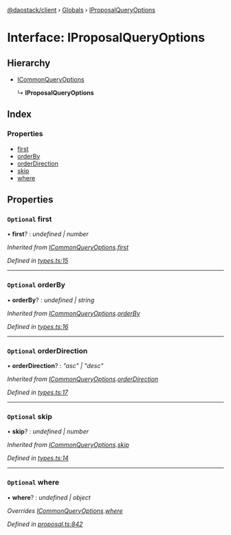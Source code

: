 [@daostack/client](../README.md) › [Globals](../globals.md) › [IProposalQueryOptions](iproposalqueryoptions.md)

# Interface: IProposalQueryOptions

## Hierarchy

* [ICommonQueryOptions](icommonqueryoptions.md)

  ↳ **IProposalQueryOptions**

## Index

### Properties

* [first](iproposalqueryoptions.md#optional-first)
* [orderBy](iproposalqueryoptions.md#optional-orderby)
* [orderDirection](iproposalqueryoptions.md#optional-orderdirection)
* [skip](iproposalqueryoptions.md#optional-skip)
* [where](iproposalqueryoptions.md#optional-where)

## Properties

### `Optional` first

• **first**? : *undefined | number*

*Inherited from [ICommonQueryOptions](icommonqueryoptions.md).[first](icommonqueryoptions.md#optional-first)*

*Defined in [types.ts:15](https://github.com/daostack/client/blob/e663b6a/src/types.ts#L15)*

___

### `Optional` orderBy

• **orderBy**? : *undefined | string*

*Inherited from [ICommonQueryOptions](icommonqueryoptions.md).[orderBy](icommonqueryoptions.md#optional-orderby)*

*Defined in [types.ts:16](https://github.com/daostack/client/blob/e663b6a/src/types.ts#L16)*

___

### `Optional` orderDirection

• **orderDirection**? : *"asc" | "desc"*

*Inherited from [ICommonQueryOptions](icommonqueryoptions.md).[orderDirection](icommonqueryoptions.md#optional-orderdirection)*

*Defined in [types.ts:17](https://github.com/daostack/client/blob/e663b6a/src/types.ts#L17)*

___

### `Optional` skip

• **skip**? : *undefined | number*

*Inherited from [ICommonQueryOptions](icommonqueryoptions.md).[skip](icommonqueryoptions.md#optional-skip)*

*Defined in [types.ts:14](https://github.com/daostack/client/blob/e663b6a/src/types.ts#L14)*

___

### `Optional` where

• **where**? : *undefined | object*

*Overrides [ICommonQueryOptions](icommonqueryoptions.md).[where](icommonqueryoptions.md#optional-where)*

*Defined in [proposal.ts:842](https://github.com/daostack/client/blob/e663b6a/src/proposal.ts#L842)*
